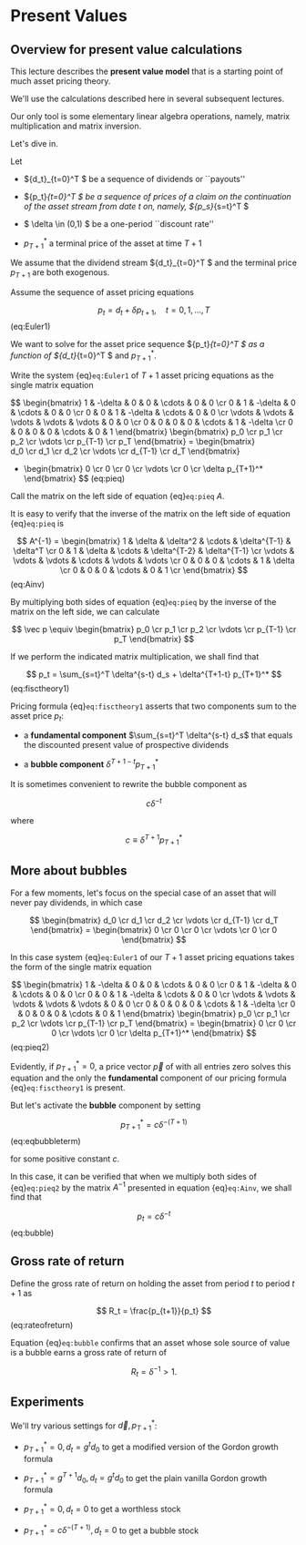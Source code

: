 <!-- #region -->
# Present Values

## Overview for present value calculations

This lecture describes the  **present value model** that is a starting point
of much asset pricing theory.

We'll use the calculations described here in several subsequent lectures.

Our only tool is some elementary linear algebra operations, namely, matrix multiplication and matrix inversion.

Let's dive in.

Let 

 * $\{d_t\}_{t=0}^T $ be a sequence of dividends or ``payouts''
 
 * $\{p_t\}_{t=0}^T $ be a sequence of prices of a claim on the continuation of
    the asset stream from date $t$ on, namely, $\{p_s\}_{s=t}^T $ 
    
 * $ \delta  \in (0,1) $ be a one-period ``discount rate'' 
 
 * $p_{T+1}^*$ a terminal price of the asset at time $T+1$
 
We  assume that the dividend stream $\{d_t\}_{t=0}^T $ and the terminal price 
$p_{T+1}$ are both exogenous.

Assume the sequence of asset pricing equations

$$
p_t = d_t + \delta p_{t+1}, \quad t = 0, 1, \ldots , T
$$ (eq:Euler1)


We want to solve for the asset price sequence  $\{p_t\}_{t=0}^T $ as a function
of $\{d_t\}_{t=0}^T $ and $p_{T+1}^*$.



Write the system {eq}`eq:Euler1` of $T+1$ asset pricing  equations as the single matrix equation

$$
\begin{bmatrix} 1 & -\delta & 0 & 0 & \cdots & 0 & 0 \cr
                0 & 1 & -\delta & 0 & \cdots & 0 & 0 \cr
                0 & 0 & 1 & -\delta & \cdots & 0 & 0 \cr
                \vdots & \vdots & \vdots & \vdots & \vdots & 0 & 0 \cr
                0 & 0 & 0 & 0 & \cdots & 1 & -\delta \cr
                0 & 0 & 0 & 0 & \cdots & 0 & 1 \end{bmatrix}
\begin{bmatrix} p_0 \cr p_1 \cr p_2 \cr \vdots \cr p_{T-1} \cr p_T 
\end{bmatrix} 
=  \begin{bmatrix}  
d_0 \cr d_1 \cr d_2 \cr \vdots \cr d_{T-1} \cr d_T
\end{bmatrix}
+ \begin{bmatrix} 
0 \cr 0 \cr 0 \cr \vdots \cr 0 \cr \delta p_{T+1}^*
\end{bmatrix}
$$ (eq:pieq)

Call the matrix on the left side of equation {eq}`eq:pieq` $A$.


It is easy to verify that the  inverse of the matrix on the left side of equation
{eq}`eq:pieq` is


$$ A^{-1} = 
\begin{bmatrix}
1 & \delta & \delta^2 & \cdots & \delta^{T-1} & \delta^T \cr
0 & 1 & \delta & \cdots & \delta^{T-2} & \delta^{T-1} \cr
\vdots & \vdots & \vdots & \cdots & \vdots & \vdots \cr
0 & 0 & 0 & \cdots & 1  & \delta \cr
0 & 0 & 0 & \cdots & 0 & 1 \cr
\end{bmatrix}
$$ (eq:Ainv)

By multiplying both sides of equation {eq}`eq:pieq` by the inverse of the matrix on the left side, we can calculate

$$
\vec p \equiv \begin{bmatrix} p_0 \cr p_1 \cr p_2 \cr \vdots \cr p_{T-1} \cr p_T 
\end{bmatrix} 
$$

If we perform the indicated matrix multiplication, we shall find  that

$$
p_t =  \sum_{s=t}^T \delta^{s-t} d_s +  \delta^{T+1-t} p_{T+1}^*
$$ (eq:fisctheory1)

Pricing formula {eq}`eq:fisctheory1` asserts that  two components sum to the asset price 
$p_t$:

  * a **fundamental component** $\sum_{s=t}^T \delta^{s-t} d_s$ that equals the discounted present value of prospective dividends
  
  * a **bubble component** $\delta^{T+1-t} p_{T+1}^*$
  
It is sometimes convenient to rewrite the bubble component as

$$ 
c \delta^{-t}
$$

where 

$$ 
c \equiv \delta^{T+1}p_{T+1}^*
$$


## More about bubbles

For a few moments, let's focus on  the special case of an asset that  will never pay dividends, in which case

$$
\begin{bmatrix}  
d_0 \cr d_1 \cr d_2 \cr \vdots \cr d_{T-1} \cr d_T
\end{bmatrix} = 
\begin{bmatrix}  
0 \cr 0 \cr 0 \cr \vdots \cr 0 \cr 0
\end{bmatrix}
$$


In this case  system {eq}`eq:Euler1` of our $T+1$ asset pricing  equations takes the
form of the single matrix equation

$$
\begin{bmatrix} 1 & -\delta & 0 & 0 & \cdots & 0 & 0 \cr
                0 & 1 & -\delta & 0 & \cdots & 0 & 0 \cr
                0 & 0 & 1 & -\delta & \cdots & 0 & 0 \cr
                \vdots & \vdots & \vdots & \vdots & \vdots & 0 & 0 \cr
                0 & 0 & 0 & 0 & \cdots & 1 & -\delta \cr
                0 & 0 & 0 & 0 & \cdots & 0 & 1 \end{bmatrix}
\begin{bmatrix} p_0 \cr p_1 \cr p_2 \cr \vdots \cr p_{T-1} \cr p_T 
\end{bmatrix}  =
\begin{bmatrix} 
0 \cr 0 \cr 0 \cr \vdots \cr 0 \cr \delta p_{T+1}^*
\end{bmatrix}
$$ (eq:pieq2)

Evidently, if $p_{T+1}^* = 0$, a price vector $\vec p$ of with all entries zero
solves this equation and the only the **fundamental** component of our pricing 
formula {eq}`eq:fisctheory1` is present. 

But let's activate the **bubble**  component by setting 

$$
p_{T+1}^* = c \delta^{-(T+1)} 
$$ (eq:eqbubbleterm)

for some positive constant $c$.

In this case, it can be verified that when we multiply both sides of {eq}`eq:pieq2` by
the matrix $A^{-1}$ presented in equation {eq}`eq:Ainv`, we shall find that

$$
p_t = c \delta^{-t}
$$ (eq:bubble)


## Gross rate of return

Define the gross rate of return on holding the asset from period $t$ to period $t+1$
as 

$$
R_t = \frac{p_{t+1}}{p_t}
$$ (eq:rateofreturn)

Equation {eq}`eq:bubble` confirms that an asset whose  sole source of value is a bubble 
earns a  gross rate of return of

$$
R_t = \delta^{-1} > 1 .
$$



<!-- #endregion -->

## Experiments

We'll try various settings for $\vec d, p_{T+1}^*$:

  * $p_{T+1}^* = 0, d_t = g^t d_0$ to get a modified version of the Gordon growth formula
  
  * $p_{T+1}^* = g^{T+1} d_0,  d_t = g^t d_0$ to get the plain vanilla  Gordon growth formula
  
  * $p_{T+1}^* = 0, d_t = 0$ to get a worthless stock
  
  * $p_{T+1}^* = c \delta^{-(T+1)}, d_t = 0$ to get a bubble stock 

